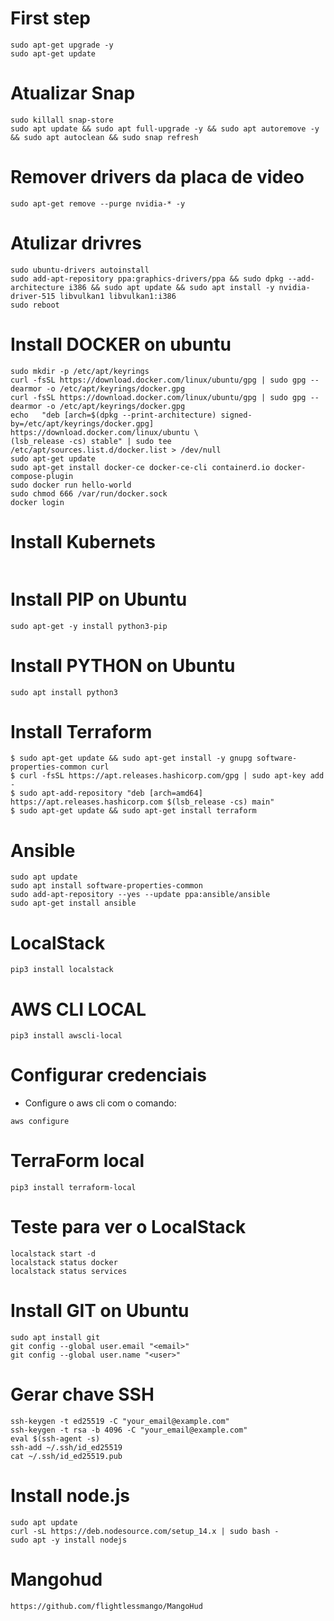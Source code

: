 # First step
```
sudo apt-get upgrade -y
sudo apt-get update
```

# Atualizar Snap 
```
sudo killall snap-store
sudo apt update && sudo apt full-upgrade -y && sudo apt autoremove -y && sudo apt autoclean && sudo snap refresh
```

# Remover drivers da placa de video
```
sudo apt-get remove --purge nvidia-* -y
```

# Atulizar drivres
```
sudo ubuntu-drivers autoinstall
sudo add-apt-repository ppa:graphics-drivers/ppa && sudo dpkg --add-architecture i386 && sudo apt update && sudo apt install -y nvidia-driver-515 libvulkan1 libvulkan1:i386
sudo reboot
```

# Install DOCKER on ubuntu
```sudo apt-get install \ ca-certificates \ curl \ gnupg \ lsb-release
sudo mkdir -p /etc/apt/keyrings
curl -fsSL https://download.docker.com/linux/ubuntu/gpg | sudo gpg --dearmor -o /etc/apt/keyrings/docker.gpg
curl -fsSL https://download.docker.com/linux/ubuntu/gpg | sudo gpg --dearmor -o /etc/apt/keyrings/docker.gpg
echo   "deb [arch=$(dpkg --print-architecture) signed-by=/etc/apt/keyrings/docker.gpg] https://download.docker.com/linux/ubuntu \
(lsb_release -cs) stable" | sudo tee /etc/apt/sources.list.d/docker.list > /dev/null
sudo apt-get update
sudo apt-get install docker-ce docker-ce-cli containerd.io docker-compose-plugin
sudo docker run hello-world
sudo chmod 666 /var/run/docker.sock
docker login
```
# Install Kubernets
```
```

# Install PIP on Ubuntu
```
sudo apt-get -y install python3-pip
```

# Install PYTHON on Ubuntu
```
sudo apt install python3
```

# Install Terraform
```
$ sudo apt-get update && sudo apt-get install -y gnupg software-properties-common curl
$ curl -fsSL https://apt.releases.hashicorp.com/gpg | sudo apt-key add -
$ sudo apt-add-repository "deb [arch=amd64] https://apt.releases.hashicorp.com $(lsb_release -cs) main"
$ sudo apt-get update && sudo apt-get install terraform
```

# Ansible
```
sudo apt update
sudo apt install software-properties-common
sudo add-apt-repository --yes --update ppa:ansible/ansible
sudo apt-get install ansible
```

# LocalStack
```
pip3 install localstack
```

# AWS CLI LOCAL
```
pip3 install awscli-local
```

# Configurar credenciais 

- Configure o aws cli com o comando:
```
aws configure
```

# TerraForm local
```
pip3 install terraform-local
```

# Teste para ver o LocalStack
```
localstack start -d
localstack status docker
localstack status services
```

# Install GIT on Ubuntu
```
sudo apt install git
git config --global user.email "<email>"
git config --global user.name "<user>"
```

# Gerar chave SSH 
```
ssh-keygen -t ed25519 -C "your_email@example.com"
ssh-keygen -t rsa -b 4096 -C "your_email@example.com"
eval $(ssh-agent -s)
ssh-add ~/.ssh/id_ed25519
cat ~/.ssh/id_ed25519.pub
```

# Install node.js
```
sudo apt update
curl -sL https://deb.nodesource.com/setup_14.x | sudo bash -
sudo apt -y install nodejs
```

# Mangohud
```
https://github.com/flightlessmango/MangoHud
```
